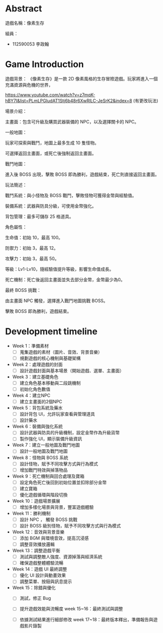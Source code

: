 # Abstract

遊戲名稱：像素生存

組員：
- 112590053 李政翰

# Game Introduction
遊戲背景：
《像素生存》是一款 2D 像素風格的生存冒險遊戲。玩家將進入一個充滿資源與危機的世界，

https://www.youtube.com/watch?v=z7mqK-hBY7I&list=PLmLPGIudAT1Stj6b48r6XwRlLC-JeSrK2&index=8 (有更改玩法)

場景介紹：

主畫面：包含可升級及購買武器裝備的 NPC，以及選擇關卡的 NPC。

一般地圖：

玩家可探索與戰鬥，地圖上最多生成 10 隻怪物。

可選擇返回主畫面，或死亡後強制返回主畫面。

戰鬥地圖：

進入後 BOSS 出現，擊敗 BOSS 即為勝利，遊戲結束，死亡則直接返回主畫面。

玩法簡述：

戰鬥系統：與小怪物及 BOSS 戰鬥，擊敗怪物可獲得金幣與經驗值。

裝備系統：武器與防具分級，可使用金幣強化。

背包管理：最多可儲存 25 格道具。

角色屬性：

生命值：初始 10，最高 100。

防禦力：初始 3，最高 12。

攻擊力：初始 3，最高 50。

等級：Lv1-Lv10，隨經驗值提升等級，影響生命值成長。

死亡機制：死亡後返回主畫面並失去部分金幣，金幣最少為0。

最終 BOSS 挑戰：

由主畫面 NPC 觸發，選擇進入戰鬥地圖挑戰 BOSS。

擊敗 BOSS 即為勝利，遊戲結束。
# Development timeline

- Week 1：準備素材
  - [ ] 蒐集遊戲的素材（圖片、音效、背景音樂）
  - [ ] 規劃遊戲的核心機制與基礎架構
- Week 2：處理遊戲的封面
  - [ ] 設計遊戲封面與基本場景（開始遊戲、選單、主畫面）
- Week 3：建立基礎角色
  - [ ] 建立角色基本移動與二段跳機制
  - [ ] 初始化角色數值
- Week 4：建立NPC
  - [ ] 建立主畫面的2個NPC
- Week 5：背包系統及藥水
  - [ ] 設計背包 UI，允許玩家查看與管理道具
  - [ ] 設計藥水
- Week 6：裝備與強化系統
  - [ ] 設計武器與防具的升級機制，設定金幣作為升級貨幣
  - [ ] 製作強化 UI，顯示裝備升級資訊
- Week 7：建立一般地圖及戰鬥地圖
  - [ ] 設計一般地圖及戰鬥地圖
- Week 8：怪物與 BOSS 系統
  - [ ] 設計怪物，賦予不同攻擊方式與行為模式
  - [ ] 增加戰鬥特效與掉落物品
- Week 9：死亡機制與回合處理及寶箱
  - [ ] 設定角色死亡後回到初始位置並扣除部分金幣
  - [ ] 建立寶箱
  - [ ] 優化遊戲循環與階段切換  
- Week 10：遊戲場景擴展
  - [ ] 增加多樣化場景與背景，豐富遊戲體驗 
- Week 11：勝利機制
  - [ ] 設計 NPC ， 觸發 BOSS 挑戰
  - [ ] 設計 BOSS 級別怪物，賦予不同攻擊方式與行為模式    
- Week 12：音效與背景音樂
  - [ ] 添加 BGM 與環境音效，提高沉浸感
  - [ ] 調整音效播放邏輯
- Week 13：調整遊戲平衡
  - [ ] 測試與調整敵人強度、資源掉落與經濟系統
  - [ ] 確保遊戲整體體驗流暢
- Week 14：遊戲 UI 最終調整
  - [ ] 優化 UI 設計與動畫效果
  - [ ] 調整菜單、按鈕與訊息提示
- Week 15：除錯與優化
  - [ ] 測試，修正 Bug
  - [ ] 提升遊戲效能與流暢度
week 15~16：最終測試與調整
  - [ ] 依據測試結果進行細部修改
week 17~18：最終版本釋出，準備報告與遊戲影片錄製



